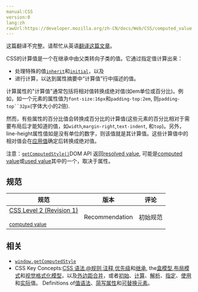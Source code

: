 ```yaml
---
manual:CSS
version:0
lang:zh
rawUrl:https://developer.mozilla.org/zh-CN/docs/Web/CSS/computed_value
---
```




这篇翻译不完整。请帮忙从英语[翻译这篇文章](%32877 "")。






CSS的计算值是一个在继承中由父类转向子类的值。它通过指定值计算出来：


* 处理特殊的值[`inherit`](%28010 "computed value ")和[`initial`](%28011 " initial 是将属性的初始值( initial value)赋给元素 . initial 适用于所有的css 属性(属性的initial值可在属性表中查到)，包括css 简写属性(全局属性)all.")，以及
* 进行计算，以达到属性摘要中“计算值”行中描述的值。


计算属性的&quot;计算值&quot;通常包括将相对值转换成绝对值(如em单位或百分比)。例如，如一个元素的属性值为`font-size:16px`和`padding-top:2em`, 则`padding-top``32px`(字体大小的2倍).



然而，有些属性的百分比值会转换成百分比的计算值(这些元素的百分比相对于需要布局后才能知道的值，如`width`,`margin-right`,`text-indent`, 和`top`)。另外，line-height属性值如是没有单位的数字，则该值就是其计算值。这些计算值中的相对值会在[应用值](%32878 "en/CSS/used_value")确定后转换成绝对值。



注意：[`getComputedStyle()`](%21213 "Window.getComputedStyle() 方法给出应用活动样式表后的元素的所有CSS属性的值，并解析这些值可能包含的任何基本计算。")DOM API 返回[resolved value](%32862 ""), 可能是[computed value](%28556 "")或[used value](%32864 "")其中的一个，取决于属性。



## 规范<a name="规范"></a>

规范 | 版本 | 评论 
 ---  |  ---  |  ---  | 
[CSS Level 2 (Revision 1)<br></br><small>computed value</small>](%32879 "") | Recommendation | 初始规范 


## 相关<a name="相关"></a>

* [`window.getComputedStyle`](%21213 "Window.getComputedStyle() 方法给出应用活动样式表后的元素的所有CSS属性的值，并解析这些值可能包含的任何基本计算。")
* CSS Key Concepts:[CSS 语法](%28294 "语法"),[@规则](%27793 "@规则"),[注释](%28295 "注释"),[优先级](%28298 "优先级")和[继承](%28299 "继承"), the[盒模型](%28362 "盒模型"),[布局模式](%28315 "CSS 布局模式")和[视觉格式化模型](%28314 "视觉格式化模型")，以及[外边距合并](%28312 "外边距合并")，或者[初始](%28302 "初始值")、[计算](%28304 "计算值")、[解析](%28307 "解析值")、[指定](%28303 "指定值")、[使用](%28305 "使用值")和[实际](%28306 "实际值")值。 Definitions of[值语法](%28363 "值定义语法")、[简写属性](%28300 "简写属性")和[可替换元素](%28311 "可替换元素")。



